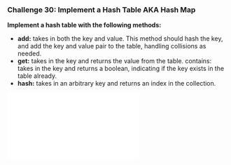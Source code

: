 ### Challenge 30: Implement a Hash Table AKA Hash Map

**Implement a hash table with the following methods:**

- **add:** takes in both the key and value. This method should hash the key, and add the key and value pair to the table, handling collisions as needed.
- **get:** takes in the key and returns the value from the table.
contains: takes in the key and returns a boolean, indicating if the key exists in the table already.
- **hash:** takes in an arbitrary key and returns an index in the collection.

![hashtable](hashtable-blog.md)